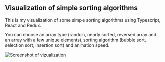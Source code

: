 ## Visualization of simple sorting algorithms

This is my visualization of some simple sorting algorithms using Typescript, React and Redux.   

You can choose an array type (random, nearly sorted, reversed array and an array with a few unique elements), sorting algorithm (bubble sort, selection sort, insertion sort) and animation speed.

![Screenshot of vizualization](https://imgur.com/4u2YSrf.jpg)
